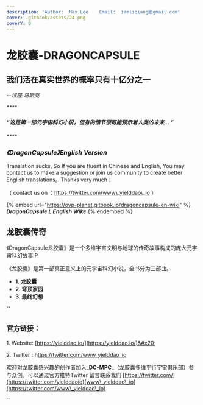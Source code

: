 ```yaml
---
description: 'Author:  Max.Lee    Email:  iamliqiang圈gmail.com'
cover: .gitbook/assets/24.png
coverY: 0
---
```


# 龙胶囊-DRAGONCAPSULE

## 我们活在真实世界的概率只有十亿分之一

&#x20; _--埃隆.马斯克_    &#x20;

_****_

#### _“这是第一部元宇宙科幻小说，但有的情节很可能预示着人类的未来... ”_

_****_

### _**《DragonCapsule》English Version**_

Translation sucks, So If you are fluent in Chinese and English, You may contact us to make a suggestion or join us community to create better English translations。Thanks very much！

（ contact us on ：https://twitter.com/www\_yielddao\_io ）

{% embed url="https://ovp-planet.gitbook.io/dragoncapsule-en-wiki" %}
_**DragonCapsule L English Wike**_
{% endembed %}

## 龙胶囊传奇

《DragonCapsule龙胶囊》是一个多维宇宙文明与地球的传奇故事构成的庞大元宇宙科幻故事IP

《龙胶囊》是第一部真正意义上的元宇宙科幻小说，全书分为三部曲。

* **1. 龙胶囊**
* **2. 穹顶家园**
* **3. 最终幻想**&#x20;

**``**

## **`官方链接：`**

1\. Website: [https://yielddao.io/](https://yielddao.io/)&#x20;

2\. Twitter : h[ttps://twitter.com/www\_yielddao\_io](https://twitter.com/www\_yielddao\_io)

欢迎对龙胶囊感兴趣的创作者加入_**DC-MPC**_（龙胶囊多维平行宇宙俱乐部）参与众创。可以通过官方推特Twitter 留言联系我们 [https://twitter.com/](https://twitter.com/yielddaoio)[www\_yielddao\_io](https://twitter.com/www\_yielddao\_io)



``



